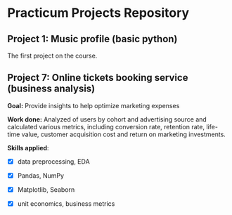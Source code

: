 # Practicum Projects Repository
## Project 1: Music profile (basic python)
The first project on the course.

## Project 7: Online tickets booking service (business analysis)

**Goal:** Provide insights to help optimize marketing expenses

**Work done:** Analyzed of users by cohort and advertising source and calculated  various metrics, including conversion rate, retention rate, life-time value, customer acquisition cost and return on marketing investments.

**Skills applied**: 
- [x] data preprocessing, EDA
- [x] Pandas, NumPy
- [x] Matplotlib, Seaborn
- [x] unit economics, business metrics 



